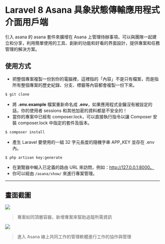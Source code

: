 # Laravel 8 Asana 具象狀態傳輸應用程式介面用戶端

引入 asana 的 asana 套件來擴增在 Asana 上管理待辦事項，可以與團隊一起建立和分享，利用簡單使用的工具、創新的功能和好看的界面設計，提供專案和任務管理的解決方案。

## 使用方式
- 把整個專案複製一份到你的電腦裡，這裡指的「內容」不是只有檔案，而是指所有整個專案的歷史紀錄、分支、標籤等內容都會複製一份下來。
```sh
$ git clone
```
- 將 __.env.example__ 檔案重新命名成 __.env__，如果應用程式金鑰沒有被設定的話，你的使用者 sessions 和其他加密的資料都是不安全的！
- 當你的專案中已經有 composer.lock，可以直接執行指令以讓 Composer 安裝 composer.lock 中指定的套件及版本。
```sh
$ composer install
```
- 產生 Laravel 要使用的一組 32 字元長度的隨機字串 APP_KEY 並存在 .env 內。
```sh
$ php artisan key:generate
```
- 在瀏覽器中輸入已定義的路由 URL 來訪問，例如：http://127.0.0.1:8000。
- 你可以經由 `/asana/show/` 來進行專案管理。

----

## 畫面截圖
![](https://i.imgur.com/b2TLR5f.png)
> 專案如同頂層容器，新增專案來幫助追蹤所需資訊

![](https://i.imgur.com/fEqVhv0.png)
> 進入 Asana 線上共同工作的管理軟體進行工作的協作與管理